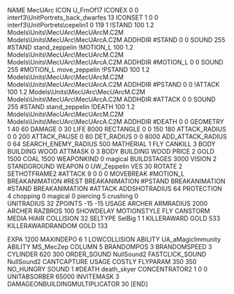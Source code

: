 NAME MecUArc
ICON U_FrnOf17
ICONEX 0 0 interf3\UnitPortrets\_back_dwarfes 13
ICONSET 1 0 0 interf3\UnitPortrets\cepelin1 0 119 1
!STAND         100 1.2 Models\Units\MecUArc\MecUArcM.C2M Models\Units\MecUArc\MecUArcA.C2M
ADDHDIR #STAND 0 0
SOUND 255 #STAND stand_zeppelin
!MOTION_L      100 1.2 Models\Units\MecUArc\MecUArcM.C2M Models\Units\MecUArc\MecUArcA.C2M
ADDHDIR #MOTION_L 0 0
SOUND 255 #MOTION_L move_zeppelin
!PSTAND        100 1.2 Models\Units\MecUArc\MecUArcM.C2M Models\Units\MecUArc\MecUArcA.C2M
ADDHDIR #PSTAND 0 0 
!ATTACK        100 1.2 Models\Units\MecUArc\MecUArcM.C2M Models\Units\MecUArc\MecUArcA.C2M
ADDHDIR #ATTACK 0 0
SOUND 255 #STAND stand_zeppelin
!DEATH         100 1.2 Models\Units\MecUArc\MecUArcM.C2M Models\Units\MecUArc\MecUArcA.C2M
ADDHDIR #DEATH 0 0
GEOMETRY 1 40 60
DAMAGE   0 30
LIFE     8000
RECTANGLE 0 0 150 180
ATTACK_RADIUS 0 0 200
ATTACK_PAUSE 0 80
DET_RADIUS 0 0 8000
ADD_ATTACK_RADIUS 0 64
SEARCH_ENEMY_RADIUS 500
MATHERIAL 1 FLY
CANKILL 3 BODY BUILDING WOOD
ATTMASK 0 3 BODY BUILDING WOOD
PRICE 2 GOLD 1500 COAL 1500
WEAPONKIND 0 magical
BUILDSTAGES 3000
VISION 2
STANDGROUND
WEAPON 0 UW_Zeppelin
VES 30
ROTATE 2
SETHOTFRAME2 #ATTACK 9 0 0 0
MOVEBREAK #MOTION_L
BREAKANIMATION #REST
BREAKANIMATION #PSTAND
BREAKANIMATION #STAND
BREAKANIMATION #ATTACK
ADDSHOTRADIUS 64
PROTECTION 4 chopping 0 magical 0 piercing 5 crushing 0         
UNITRADIUS 32
ZPOINTS -15 -15
USAGE ARCHER
ARMRADIUS 		2000
ARCHER
RAZBROS 100
SHOWDELAY
MOTIONSTYLE FLY
CANSTORM
MEDIA HIAIR
COLLISION 32
SELTYPE SelBig 1 1
KILLERAWARD             GOLD 533
KILLERAWARDRANDOM       GOLD 133

EXPA 1200
MAXINDEPO 6 1
LOWCOLLISION
ABILITY	UA_aMagicImmunity
ABILITY MS_MecZep
COLUMN 5
BRANDOMPOS 3
BRANDOMSPEED 3
CYLINDER 620 300
ORDER_SOUND NullSound2
FASTCLICK_SOUND NullSound2
CANTCAPTURE
USAGE COSTLY
FLYPARAM 350 350
NO_HUNGRY
SOUND 1 #DEATH death_skyer
CONCENTRATOR2 1 0 0
UNITABSORBER 65000
INVITEMASK 3
DAMAGEONBUILDINGMULTIPLICATOR 30
[END]
